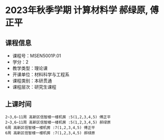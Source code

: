 # 2023年秋季学期 计算材料学 郝绿原, 傅正平






## 课程信息

- 课程号：MSEN5001P.01
- 学分：2
- 教学类型：理论课
- 开课单位：材料科学与工程系
- 课程类别：本研贯通
- 课程层次：研究生课程

## 上课时间

```
2~3,6~11周 高新区信智楼一楼机房 :5(1,2,3,4,5) 傅正平
2~3,6~11周 高新区信智楼一楼机房 :5(1,2,3,4,5) 郝绿原
6周 高新区信智楼一楼机房 :7(1,2,3,4,5) 傅正平
6周 高新区信智楼一楼机房 :7(1,2,3,4,5) 郝绿原
```

